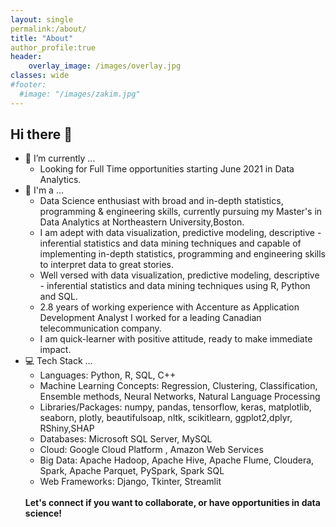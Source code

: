 ```yaml
---
layout: single
permalink:/about/
title: "About"
author_profile:true
header:
    overlay_image: /images/overlay.jpg
classes: wide
#footer:
  #image: "/images/zakim.jpg"
---
```

## Hi there 👋

-	🔭 I’m currently ...<br>
	- Looking for Full Time opportunities starting June 2021 in Data Analytics.<br>
-	🏁 I'm a ...<br>
	- Data Science enthusiast with broad and in-depth statistics, programming & engineering skills, currently pursuing my Master's in Data Analytics at Northeastern University,Boston.<br>
	- I am adept with data visualization, predictive modeling, descriptive - inferential statistics and data mining techniques and capable of implementing in-depth statistics, programming and engineering skills to interpret data to great stories.<br>
	- Well versed with data visualization, predictive modeling, descriptive - inferential statistics and data mining techniques using R, Python and SQL.<br>
	- 2.8 years of working experience with Accenture as Application Development Analyst I worked for a leading Canadian telecommunication company.<br>
	- I am quick-learner with positive attitude, ready to make immediate impact.<br>
-	💻 Tech Stack ...<br>
    - Languages: Python, R, SQL, C++ <br>
    - Machine Learning Concepts: Regression, Clustering, Classification, Ensemble methods, Neural Networks, Natural Language Processing <br>
    - Libraries/Packages: numpy, pandas, tensorflow, keras, matplotlib, seaborn, plotly, beautifulsoap, nltk, scikitlearn, ggplot2,dplyr, RShiny,SHAP<br>
    - Databases: Microsoft SQL Server, MySQL<br>
    - Cloud: Google Cloud Platform , Amazon Web Services <br>
    - Big Data: Apache Hadoop, Apache Hive, Apache Flume, Cloudera, Spark, Apache Parquet, PySpark, Spark SQL <br>
    - Web Frameworks: Django, Tkinter, Streamlit 	<br>
	<br>
    <b> Let's connect if you want to collaborate, or have opportunities in data science! </b>